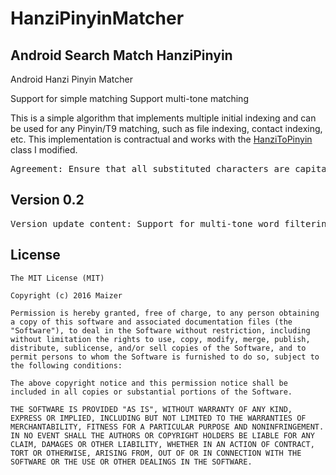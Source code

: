 # HanziPinyinMatcher
Android Search Match HanziPinyin
---------- 

Android Hanzi Pinyin Matcher

Support for simple matching
Support multi-tone matching


 This is a simple algorithm that implements multiple initial indexing and can be used for any Pinyin/T9 matching, such as file indexing, contact indexing, etc.
  This implementation is contractual and works with the [HanziToPinyin](https://github.com/Maizer/HanziToPinyin) class I modified.
 
 <pre>Agreement: Ensure that all substituted characters are capitalized</pre>
 
## Version 0.2
 <pre>Version update content: Support for multi-tone word filtering</pre>

 ## License

```
The MIT License (MIT)

Copyright (c) 2016 Maizer

Permission is hereby granted, free of charge, to any person obtaining a copy of this software and associated documentation files (the "Software"), to deal in the Software without restriction, including without limitation the rights to use, copy, modify, merge, publish, distribute, sublicense, and/or sell copies of the Software, and to permit persons to whom the Software is furnished to do so, subject to the following conditions:

The above copyright notice and this permission notice shall be included in all copies or substantial portions of the Software.

THE SOFTWARE IS PROVIDED "AS IS", WITHOUT WARRANTY OF ANY KIND, EXPRESS OR IMPLIED, INCLUDING BUT NOT LIMITED TO THE WARRANTIES OF MERCHANTABILITY, FITNESS FOR A PARTICULAR PURPOSE AND NONINFRINGEMENT. IN NO EVENT SHALL THE AUTHORS OR COPYRIGHT HOLDERS BE LIABLE FOR ANY CLAIM, DAMAGES OR OTHER LIABILITY, WHETHER IN AN ACTION OF CONTRACT, TORT OR OTHERWISE, ARISING FROM, OUT OF OR IN CONNECTION WITH THE SOFTWARE OR THE USE OR OTHER DEALINGS IN THE SOFTWARE.
```

